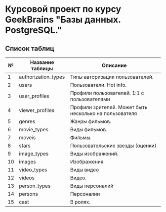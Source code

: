 # Курсовой проект по курсу GeekBrains "Базы данных. PostgreSQL."
## Список таблиц

| №    | Название таблицы    | Описание                                               |
| ---- | ------------------- | ------------------------------------------------------ |
| 1    | authorization_types | Типы авторизации пользователей.                        |
| 2    | users               | Пользователи. Hot info.                                |
| 3    | user_profiles       | Профили пользователей. 1:1 с пользователями            |
| 4    | viewer_profiles     | Профили зрителей. Может быть несколько на пользователя |
| 5    | genres              | Жанры фильмов.                                         |
| 6    | movie_types         | Виды фильмов.                                          |
| 7    | moveis              | Фильмы.                                                |
| 8    | stars               | Пользовательские звезды (оценки)                       |
| 9    | image_types         | Виды изображений.                                      |
| 10   | images              | Изображения                                            |
| 11   | video_types         | Виды видео                                             |
| 12   | videos              | Видео.                                                 |
| 13   | person_types        | Виды персоналий                                        |
| 14   | persons             | Персоналии                                             |
| 15   | cast                | В ролях.                                               |



